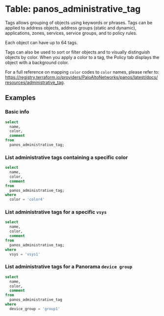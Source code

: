 # Table: panos_administrative_tag

Tags allows grouping of objects using keywords or phrases. Tags can be applied to address objects, address groups (static and dynamic), applications, zones, services, service groups, and to policy rules.

Each object can have up to 64 tags.

Tags can also be used to sort or filter objects and to visually distinguish objects by color. When you apply a color to a tag, the Policy tab displays the object with a background color.

For a full reference on mapping `color` codes to `color` names, please refer to: https://registry.terraform.io/providers/PaloAltoNetworks/panos/latest/docs/resources/administrative_tag.

## Examples

### Basic info

```sql
select
  name,
  color,
  comment
from
  panos_administrative_tag;
```

### List administrative tags containing a specific color

```sql
select
  name,
  color,
  comment
from
  panos_administrative_tag;
where
  color = 'color4'
```

### List administrative tags for a specific `vsys`

```sql
select
  name,
  color,
  comment
from
  panos_administrative_tag;
where
  vsys = 'vsys1'
```

### List administrative tags for a **Panorama** `device group`

```sql
select
  name,
  color,
  comment
from
  panos_administrative_tag
where
  device_group = 'group1'
```
